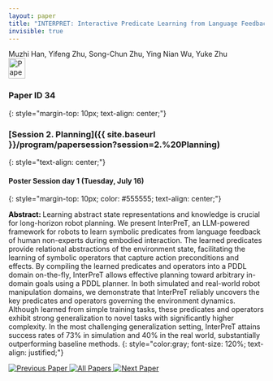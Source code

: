 ```yaml
---
layout: paper
title: "INTERPRET: Interactive Predicate Learning from Language Feedback for Generalizable Task Planning"
invisible: true
---
```

<div class="paper-authors">
<div class="paper-author-box">
    <div class="paper-author-name">Muzhi Han, Yifeng Zhu, Song-Chun Zhu, Ying Nian Wu, Yuke Zhu</div>
    <div class="paper-author-uni"></div>
</div>

</div><div class="paper-pdf">
                <div> <a href="https://enriquecoronadozu.github.io/rssproceedings2024/rss20/p034.pdf"><img src="{{ site.baseurl }}/images/paper_link.png" alt="Paper Website" width = "33"  height = "40"/></a> </div>
                </div>

### Paper ID 34
{: style="margin-top: 10px; text-align: center;"}

### [Session 2. Planning]({{ site.baseurl }}/program/papersession?session=2.%20Planning)
{: style="text-align: center;"}

#### Poster Session day 1 (Tuesday, July 16)
{: style="margin-top: 10px; color: #555555; text-align: center;"}

<b style="color: black;">Abstract: </b>Learning abstract state representations and knowledge is crucial for long-horizon robot planning. We present InterPreT, an LLM-powered framework for robots to learn symbolic predicates from language feedback of human non-experts during embodied interaction. The learned predicates provide relational abstractions of the environment state, facilitating the learning of symbolic operators that capture action preconditions and effects. By compiling the learned predicates and operators into a PDDL domain on-the-fly, InterPreT allows effective planning toward arbitrary in-domain goals using a PDDL planner. In both simulated and real-world robot manipulation domains, we demonstrate that InterPreT reliably uncovers the key predicates and operators governing the environment dynamics. Although learned from simple training tasks, these predicates and operators exhibit strong generalization to novel tasks with significantly higher complexity. In the most challenging generalization setting, InterPreT attains success rates of 73% in simulation and 40% in the real world, substantially outperforming baseline methods.
{: style="color:gray; font-size: 120%; text-align: justified;"}


<div class="paper-menu">
<a href="{{ site.baseurl }}/program/papers/033/"> <img src="{{ site.baseurl }}/images/previous_paper_icon.png" alt="Previous Paper" title="Previous Paper"/> </a>
<a href="{{ site.baseurl }}/program/papers"><img src="{{ site.baseurl }}/images/overview_icon.png" alt="All Papers" title="All Papers"/> </a>
<a href="{{ site.baseurl }}/program/papers/035/"> <img src="{{ site.baseurl }}/images/next_paper_icon.png" alt="Next Paper" title="Next Paper"/> </a>

</div>
